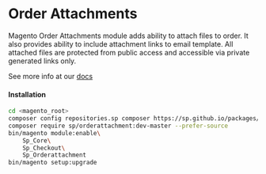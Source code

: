 # Order Attachments

Magento Order Attachments module adds ability to attach files to order. It also
provides ability to include attachment links to email template. All attached
files are protected from public access and accessible via private generated
links only.

See more info at our [docs](http://docs.splabs.com/m2/extensions/order-attachments/)

#### Installation

```bash
cd <magento_root>
composer config repositories.sp composer https://sp.github.io/packages/
composer require sp/orderattachment:dev-master --prefer-source
bin/magento module:enable\
    Sp_Core\
    Sp_Checkout\
    Sp_Orderattachment
bin/magento setup:upgrade
```
